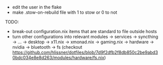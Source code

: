 - edit the user in the flake
- make .stow-on-rebuild file with 1 to stow or 0 to not

TODO:
- break-out configuration.nix items that are standard to file outside hosts
- turn other configurations into relevant modules
  -> services
    -> syncthing 
    -> ... 
  -> desktop
    -> x11.nix
    -> xmonad.nix
    -> gaming.nix
  -> hardware
    -> nvidia
    -> bluetooth
    -> fs (checkout https://github.com/hlissner/dotfiles/blob/7d9f2dfb2f8db850c2be9abd30bdc034e8e8d263/modules/hardware/fs.nix)

